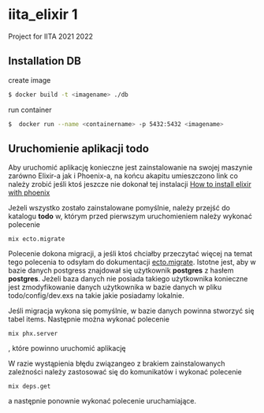 # iita_elixir 1
Project for IITA 2021 2022

## Installation DB
create image
```sh
$ docker build -t <imagename> ./db
```
run container
```sh
$  docker run --name <containername> -p 5432:5432 <imagename>
```

## Uruchomienie aplikacji todo

Aby uruchomić aplikację konieczne jest zainstalowanie na swojej maszynie zarówno Elixir-a jak i Phoenix-a, na końcu akapitu umieszczono link co należy zrobić jeśli ktoś jeszcze nie dokonał tej instalacji [How to install elixir with phoenix](https://www.vultr.com/docs/how-to-install-elixir-and-phoenix-framework-on-ubuntu-16-04/)

Jeżeli wszystko zostało zainstalowane pomyślnie, należy przejść do katalogu **todo** w, którym przed pierwszym uruchomieniem należy wykonać polecenie
```
mix ecto.migrate
```
Polecenie dokona migracji, a jeśli ktoś chciałby przeczytać więcej na temat tego polecenia to odsyłam do dokumentacji [ecto.migrate](https://hexdocs.pm/ecto_sql/Mix.Tasks.Ecto.Migrate.html). Istotne jest, aby w bazie danych postgress znajdował się użytkownik **postgres** z hasłem **postgres**. Jeżeli baza danych nie posiada takiego użytkownika konieczne jest zmodyfikowanie danych użytkownika w bazie danych w pliku todo/config/dev.exs na takie jakie posiadamy lokalnie.

Jeśli migracja wykona się pomyślnie, w bazie danych powinna stworzyć się tabel items. Następnie można wykonać polecenie
```
mix phx.server
```
, które powinno uruchomić aplikację

W razie wystąpienia błędu związangeo z brakiem zainstalowanych zależności należy zastosować się do komunikatów i wykonać polecenie
```
mix deps.get
```
a następnie ponownie wykonać polecenie uruchamiające.
